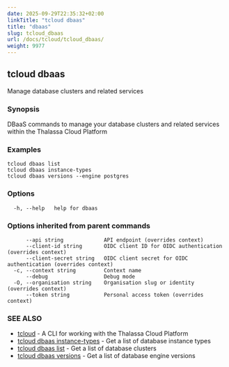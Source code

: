 ```yaml
---
date: 2025-09-29T22:35:32+02:00
linkTitle: "tcloud dbaas"
title: "dbaas"
slug: tcloud_dbaas
url: /docs/tcloud/tcloud_dbaas/
weight: 9977
---
```

## tcloud dbaas

Manage database clusters and related services

### Synopsis

DBaaS commands to manage your database clusters and related services within the Thalassa Cloud Platform

### Examples

```
tcloud dbaas list
tcloud dbaas instance-types
tcloud dbaas versions --engine postgres
```

### Options

```
  -h, --help   help for dbaas
```

### Options inherited from parent commands

```
      --api string             API endpoint (overrides context)
      --client-id string       OIDC client ID for OIDC authentication (overrides context)
      --client-secret string   OIDC client secret for OIDC authentication (overrides context)
  -c, --context string         Context name
      --debug                  Debug mode
  -O, --organisation string    Organisation slug or identity (overrides context)
      --token string           Personal access token (overrides context)
```

### SEE ALSO

* [tcloud](/docs/tcloud/tcloud/)	 - A CLI for working with the Thalassa Cloud Platform
* [tcloud dbaas instance-types](/docs/tcloud/tcloud_dbaas_instance-types/)	 - Get a list of database instance types
* [tcloud dbaas list](/docs/tcloud/tcloud_dbaas_list/)	 - Get a list of database clusters
* [tcloud dbaas versions](/docs/tcloud/tcloud_dbaas_versions/)	 - Get a list of database engine versions

